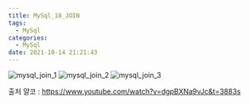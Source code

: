 ```yaml
---
title: MySql_18_JOIN
tags:
  - MySql
categories:
  - MySql
date: 2021-10-14 21:21:43
---
```


![mysql_join_1](/review_img/mysql/19-1.PNG)
![mysql_join_2](/review_img/mysql/19-2.PNG)
![mysql_join_3](/review_img/mysql/19-3.PNG)


출처 얄코 : https://www.youtube.com/watch?v=dgpBXNa9vJc&t=3883s

